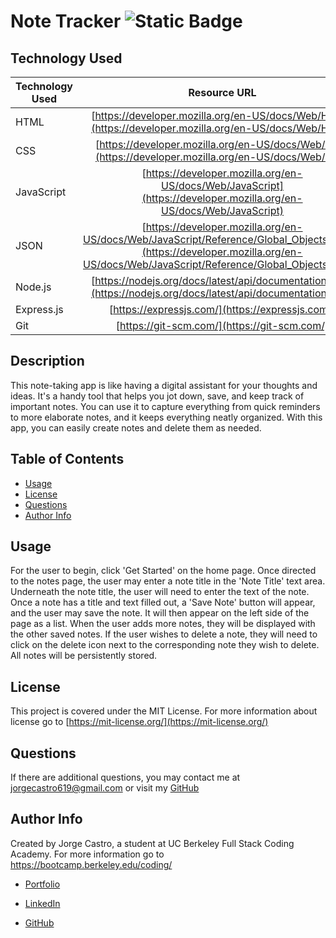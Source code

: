 # Note Tracker ![Static Badge](https://img.shields.io/badge/license-MIT-blue)

## Technology Used

| Technology Used |                                                                                  Resource URL                                                                                  |
| --------------- | :----------------------------------------------------------------------------------------------------------------------------------------------------------------------------: |
| HTML            |                                     [https://developer.mozilla.org/en-US/docs/Web/HTML](https://developer.mozilla.org/en-US/docs/Web/HTML)                                     |
| CSS             |                                      [https://developer.mozilla.org/en-US/docs/Web/CSS](https://developer.mozilla.org/en-US/docs/Web/CSS)                                      |
| JavaScript      |                               [https://developer.mozilla.org/en-US/docs/Web/JavaScript](https://developer.mozilla.org/en-US/docs/Web/JavaScript)                               |
| JSON            | [https://developer.mozilla.org/en-US/docs/Web/JavaScript/Reference/Global_Objects/JSON](https://developer.mozilla.org/en-US/docs/Web/JavaScript/Reference/Global_Objects/JSON) |
| Node.js         |                                 [https://nodejs.org/docs/latest/api/documentation.html](https://nodejs.org/docs/latest/api/documentation.html)                                 |
| Express.js      |                                                                [https://expressjs.com/](https://expressjs.com/)                                                                |
| Git             |                                                                  [https://git-scm.com/](https://git-scm.com/)                                                                  |

## Description

This note-taking app is like having a digital assistant for your thoughts and ideas. It's a handy tool that helps you jot down, save, and keep track of important notes. You can use it to capture everything from quick reminders to more elaborate notes, and it keeps everything neatly organized. With this app, you can easily create notes and delete them as needed.

## Table of Contents

- [Usage](#usage)
- [License](#license)
- [Questions](#questions)
- [Author Info](#author-info)

## Usage

For the user to begin, click 'Get Started' on the home page. Once directed to the notes page, the user may enter a note title in the 'Note Title' text area. Underneath the note title, the user will need to enter the text of the note. Once a note has a title and text filled out, a 'Save Note' button will appear, and the user may save the note. It will then appear on the left side of the page as a list. When the user adds more notes, they will be displayed with the other saved notes. If the user wishes to delete a note, they will need to click on the delete icon next to the corresponding note they wish to delete. All notes will be persistently stored.

## License

This project is covered under the MIT License. For more information about license go to [https://mit-license.org/](https://mit-license.org/)

## Questions

If there are additional questions, you may contact me at jorgecastro619@gmail.com or visit my [GitHub](https://github.com/Jacastro619)

## Author Info

Created by Jorge Castro, a student at UC Berkeley Full Stack Coding Academy. For more information go to https://bootcamp.berkeley.edu/coding/

- [Portfolio](https://jacastro619.github.io/my-portfolio/)

- [LinkedIn](https://www.linkedin.com/in/jorge-castro-2a9545177/)

- [GitHub](https://www.linkedin.com/in/jorge-castro-2a9545177/)

